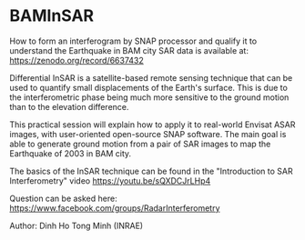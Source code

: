 # BAMInSAR
How to form an interferogram by SNAP processor and qualify it to understand the Earthquake in BAM city
SAR data is available at: https://zenodo.org/record/6637432


Differential InSAR is a satellite-based remote sensing technique that can be used to quantify small displacements of the Earth's surface. This is due to the interferometric phase being much more sensitive to the ground motion than to the elevation difference. 

This practical session will explain how to apply it to real-world Envisat ASAR images, with user-oriented open-source SNAP software. The main goal is able to generate ground motion from a pair of SAR images to map the Earthquake of 2003 in BAM city.  

The basics of the InSAR technique can be found in the "Introduction to SAR Interferometry" video
https://youtu.be/sQXDCJrLHp4

Question can be asked here:
https://www.facebook.com/groups/RadarInterferometry

Author: Dinh Ho Tong Minh (INRAE)
